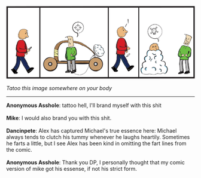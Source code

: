 <!--
.. title: Not Good Enough To Sell, Part II
.. slug: not-good-enough-to-sell-part-ii
.. date: 2010/12/10 00:00:00
.. tags: 
.. link: 
.. description: 
-->

<a href='not-good-enough-to-sell-part-ii.html' title='View comments'>
<img class='comic' src='../assets/comics/20101210.png' />
</a>

<em>Tatoo this image somewhere on your body</em>

<!-- TEASER_END -->
<hr />

<div class='comments'>
<b>Anonymous Asshole</b>: tattoo hell, I'll brand myself with this shit<br /><br />
<b>Mike</b>: I would also brand you with this shit.<br /><br />
<b>Dancinpete</b>: Alex has captured Michael's true essence here: Michael always tends to clutch his tummy whenever he laughs heartily. Sometimes he farts a little, but I see Alex has been kind in omitting the fart lines from the comic.<br /><br />
<b>Anonymous Asshole</b>: Thank you DP, I personally thought that my comic version of mike got his essense, if not his strict form.<br /><br />
</div>

